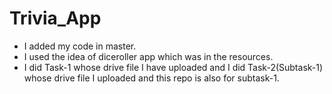 # Trivia_App
* I added my code in master.
* I used the idea of diceroller app which was in the resources.
* I did Task-1 whose drive file I have uploaded and I did Task-2(Subtask-1) whose drive file I uploaded and this repo is also for subtask-1.

